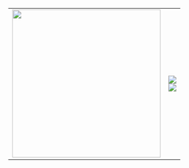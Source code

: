 <table align="center">
  <tr>
    <td>
      <img src="https://i.postimg.cc/tgWnqKrR/carrd-gif.gif" width="300" />
    </td>
    <td>
      <img src="https://github-readme-stats.vercel.app/api?username=Nastyaa8&show_icons=true&theme=rose_pine" /><br>
      <img src="https://github-readme-stats.vercel.app/api/top-langs/?username=Nastyaa8&layout=compact&theme=rose_pine" />
    </td>
  </tr>
</table>
